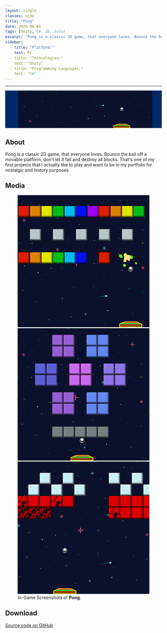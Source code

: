 ```yaml
---
layout: single
classes: wide
title: "Pong"
date: 2020-08-01
tags: [Unity, C#, 2D, Solo]
excerpt: "Pong is a classic 2D game, that everyone loves. Bounce the ball off a movable platform and destroy all blocks. That's one of my first Unity projects."
sidebar:
  - title: "Platform:"
    text: PC
  - title: "Technologies:"
    text: "Unity"
  - title: "Programming Languages:"
    text: "C#"
---
```

<hr>
<img class="full" src="/images/Pong.png" alt="banner">
<h2>About</h2>
<p>Pong is a classic 2D game, that everyone loves. Bounce the ball off a movable platform, don't let it fall and destroy all blocks. That's one of my first projects that I actually like to play and want to be in my portfolio for nostalgic and history purposes.</p>
<h2>Media</h2>
<figure class="third">
	<img src="/images/pong-1.png">
	<img src="/images/pong-2.png">
	<img src="/images/pong-3.png">
	<figcaption>In-Game Screenshots of <b>Pong</b>.</figcaption>
</figure>
<h2>Download</h2>
<a href="">Source code on GitHub</a>

